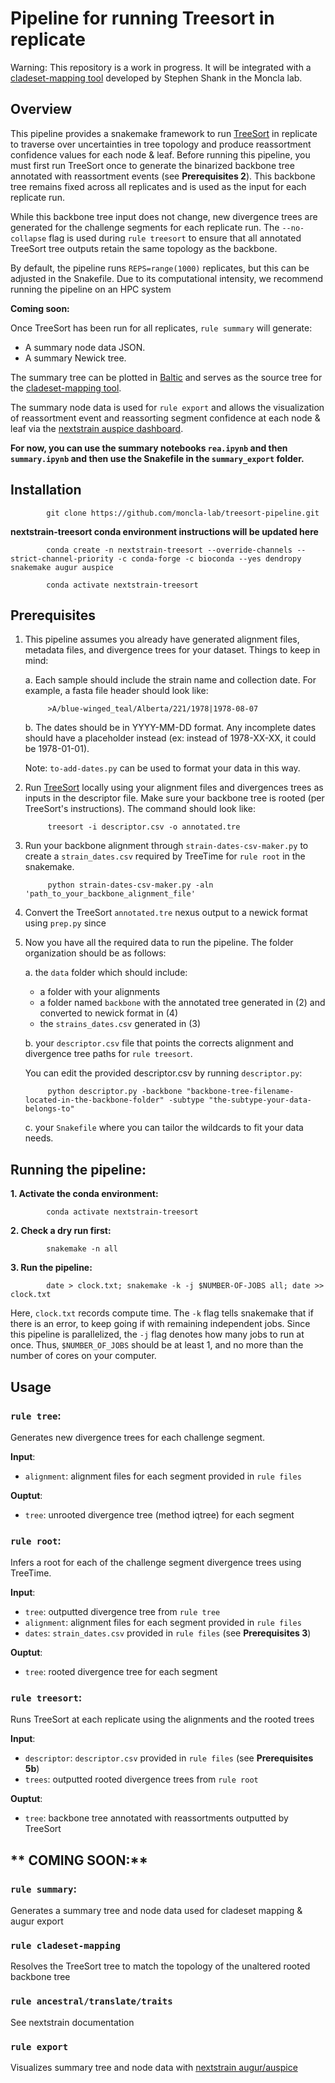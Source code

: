 
# Pipeline for running Treesort in replicate 

Warning: This repository is a work in progress. It will be integrated with a [cladeset-mapping tool](https://github.com/moncla-lab/treesort-cladeset-mapping) developed by Stephen Shank in the Moncla lab.

## Overview

This pipeline provides a snakemake framework to run [TreeSort](https://github.com/flu-crew/TreeSort/tree/main) in replicate 
to traverse over uncertainties in tree topology and produce reassortment confidence values for each node & leaf. Before running this pipeline, you must first run 
TreeSort once to generate the binarized backbone tree annotated with reassortment events (see **Prerequisites 2**). This backbone tree remains fixed across all replicates and is used as the input for each replicate run.

While this backbone tree input does not change, new divergence trees are generated for the challenge segments for each replicate run.
The ```--no-collapse``` flag is used during ```rule treesort``` to ensure that all annotated TreeSort tree outputs retain the same topology as the backbone.

By default, the pipeline runs ```REPS=range(1000)``` replicates, but this can be adjusted in the Snakefile. Due to its computational intensity, we recommend running the pipeline on an HPC system

**Coming soon:**

Once TreeSort has been run for all replicates, ```rule summary``` will generate:

* A summary node data JSON.
* A summary Newick tree.

The summary tree can be plotted in [Baltic](https://github.com/evogytis/baltic/tree/master) and serves as the source tree for the [cladeset-mapping tool](https://github.com/moncla-lab/treesort-cladeset-mapping).

The summary node data is used for ```rule export``` and allows the visualization of reassortment event and reassorting segment confidence at each node & leaf via the [nextstrain auspice dashboard](https://docs.nextstrain.org/projects/auspice/en/stable/).

**For now, you can use the summary notebooks ```rea.ipynb``` and then ```summary.ipynb``` and then use the Snakefile in the ```summary_export``` folder.**

## Installation

			git clone https://github.com/moncla-lab/treesort-pipeline.git

**nextstrain-treesort conda environment instructions will be updated here**

			conda create -n nextstrain-treesort --override-channels --strict-channel-priority -c conda-forge -c bioconda --yes dendropy snakemake augur auspice
	 
   			conda activate nextstrain-treesort

## Prerequisites 

1. This pipeline assumes you already have generated alignment files, metadata files, and divergence trees for your dataset.
   Things to keep in mind:
   
   	a. Each sample should include the strain name and collection date. For example, a fasta file header should look like:

   			>A/blue-winged_teal/Alberta/221/1978|1978-08-07
   	
   	b. The dates should be in YYYY-MM-DD format. Any incomplete dates should have a placeholder instead (ex: instead of 1978-XX-XX, it could be 1978-01-01).
   	
	Note: ```to-add-dates.py``` can be used to format your data in this way.
   
2. Run [TreeSort](https://github.com/flu-crew/TreeSort/tree/main) locally using your alignment files and divergences trees as inputs in the descriptor file.
   Make sure your backbone tree is rooted (per TreeSort's instructions). The command should look like:

			treesort -i descriptor.csv -o annotated.tre
				
3. Run your backbone alignment through ```strain-dates-csv-maker.py``` to create a ```strain_dates.csv``` required by TreeTime for ```rule root``` in the snakemake. 

			python strain-dates-csv-maker.py -aln 'path_to_your_backbone_alignment_file' 
				
4. Convert the TreeSort ```annotated.tre``` nexus output to a newick format using ```prep.py``` since 

5. Now you have all the required data to run the pipeline. The folder organization should be as follows:
	
	a. the ```data``` folder which should include:
		
	* a folder with your alignments
	* a folder named ```backbone``` with the annotated tree generated in (2) and converted to newick format in (4)
	* the ```strains_dates.csv``` generated in (3)
		
	b. your ```descriptor.csv``` file that points the corrects alignment and divergence tree paths for ```rule treesort```. 
	   
	You can edit the provided descriptor.csv by running ```descriptor.py```:
	   
	   		python descriptor.py -backbone "backbone-tree-filename-located-in-the-backbone-folder" -subtype "the-subtype-your-data-belongs-to"
		
	c. your ```Snakefile``` where you can tailor the wildcards to fit your data needs.

## Running the pipeline:

**1. Activate the conda environment:**
			
			conda activate nextstrain-treesort
			
**2. Check a dry run first:**

			snakemake -n all 

**3. Run the pipeline:**

			date > clock.txt; snakemake -k -j $NUMBER-OF-JOBS all; date >> clock.txt
	
Here, ```clock.txt``` records compute time. 
The ```-k``` flag tells snakemake that if there is an error, to keep going if with remaining independent jobs. 
Since this pipeline is parallelized, the ```-j``` flag denotes how many jobs to run at once. Thus, ```$NUMBER_OF_JOBS``` should be at least 1, and no more than the number of cores on your computer.
		
## Usage

### ```rule tree```:

Generates new divergence trees for each challenge segment.

**Input**:

+ ```alignment```: alignment files for each segment provided in ```rule files```

**Ouptut**:

+ ```tree```: unrooted divergence tree (method iqtree) for each segment

### ```rule root```:

Infers a root for each of the challenge segment divergence trees using TreeTime.

**Input**:

+ ```tree```: outputted divergence tree from ```rule tree```
+ ```alignment```: alignment files for each segment provided in ```rule files```
+ ```dates```: ```strain_dates.csv``` provided in ```rule files``` (see **Prerequisites 3**)

**Ouptut**:

+ ```tree```: rooted divergence tree for each segment
		
### ```rule treesort```:

Runs TreeSort at each replicate using the alignments and the rooted trees 

**Input**:

+ ```descriptor```: ```descriptor.csv``` provided in ```rule files``` (see **Prerequisites 5b**)
+ ```trees```: outputted rooted divergence trees from ```rule root```

**Ouptut**:

+ ```tree```: backbone tree annotated with reassortments outputted by TreeSort

## ** COMING SOON:**

### ```rule summary```:

Generates a summary tree and node data used for cladeset mapping & augur export

### ```rule cladeset-mapping```

Resolves the TreeSort tree to match the topology of the unaltered rooted backbone tree

### ```rule ancestral/translate/traits```

See nextstrain documentation

### ```rule export```

Visualizes summary tree and node data with [nextstrain augur/auspice](https://docs.nextstrain.org/projects/auspice/en/stable/)
